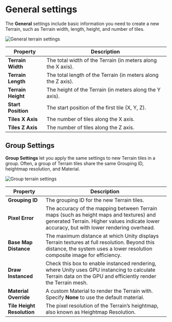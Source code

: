 # General settings

The **General** settings include basic information you need to create a new Terrain, such as Terrain width, length, height, and number of tiles.

![General terrain settings](images/4-11-toolbox-create-settings.png)

| **Property**       | **Description**                                              |
| ------------------ | ------------------------------------------------------------ |
| **Terrain Width**  | The total width of the Terrain (in meters along the X axis). |
| **Terrain Length** | The total length of the Terrain (in meters along the Z axis). |
| **Terrain Height** | The height of the Terrain (in meters along the Y axis).      |
| **Start Position** | The start position of the first tile (X, Y, Z).              |
| **Tiles X Axis**   | The number of tiles along the X axis.                        |
| **Tiles Z Axis**   | The number of tiles along the Z axis.                        |

## Group Settings

**Group Settings** let you apply the same settings to new Terrain tiles in a group. Often, a group of Terrain tiles share the same Grouping ID, heightmap resolution, and Material.

![Group terrain settings](images/4-11-toolbox-create-groupsettings.png)

| **Property**               | **Description**                                              |
| -------------------------- | ------------------------------------------------------------ |
| **Grouping ID**            | The grouping ID for the new Terrain tiles.                   |
| **Pixel Error**            | The accuracy of the mapping between Terrain maps (such as height maps and textures) and generated Terrain. Higher values indicate lower accuracy, but with lower rendering overhead. |
| **Base Map Distance**      | The maximum distance at which Unity displays Terrain textures at full resolution. Beyond this distance, the system uses a lower resolution composite image for efficiency. |
| **Draw Instanced**      | Check this box to enable instanced rendering, where Unity uses GPU instancing to calculate Terrain data on the GPU and efficiently render the Terrain mesh. |
| **Material Override**      | A custom Material to render the Terrain with. Specify **None** to use the default material. |
| **Tile Height Resolution** | The pixel resolution of the Terrain’s heightmap, also known as Heightmap Resolution. |

